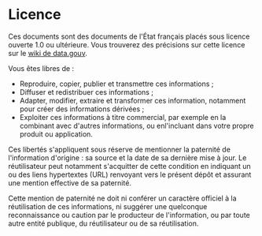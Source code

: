 # Licence
Ces documents sont des documents de l'État français placés sous licence ouverte 1.0 ou ultérieure. Vous trouverez des précisions sur cette licence sur le [wiki de data.gouv](http://wiki.data.gouv.fr/wiki/Licence_Ouverte_/_Open_Licence).

Vous êtes libres de :
* Reproduire, copier, publier et transmettre ces informations ;
* Diffuser et redistribuer ces informations ;
* Adapter, modifier, extraire et transformer ces information, notamment pour créer des informations dérivées ;
* Exploiter ces informations à  titre commercial, par exemple en la combinant avec d'autres informations, ou enl'incluant dans votre propre produit ou application.

Ces libertés s'appliquent sous réserve de mentionner la paternité de l'information d'origine : sa source et la date de sa dernière mise à jour. Le réutilisateur  peut notamment s'acquitter de cette condition en indiquant un ou des liens hypertextes (URL) renvoyant vers le présent dépôt et assurant une mention effective de sa paternité.

Cette mention de paternité ne doit ni conférer un caractère officiel à la réutilisation de ces informations, ni suggérer une quelconque reconnaissance ou caution par le producteur de l'information, ou par toute autre entité publique, du réutilisateur ou de sa réutilisation.
